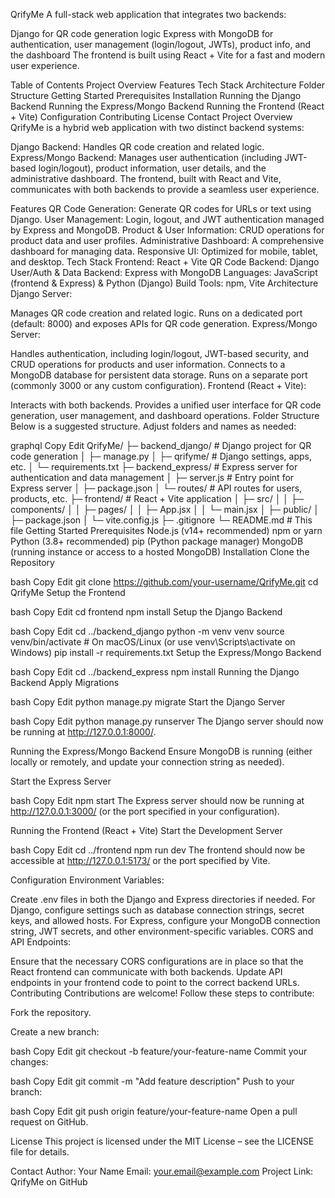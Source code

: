 
QrifyMe
A full-stack web application that integrates two backends:

Django for QR code generation logic
Express with MongoDB for authentication, user management (login/logout, JWTs), product info, and the dashboard
The frontend is built using React + Vite for a fast and modern user experience.

Table of Contents
Project Overview
Features
Tech Stack
Architecture
Folder Structure
Getting Started
Prerequisites
Installation
Running the Django Backend
Running the Express/Mongo Backend
Running the Frontend (React + Vite)
Configuration
Contributing
License
Contact
Project Overview
QrifyMe is a hybrid web application with two distinct backend systems:

Django Backend: Handles QR code creation and related logic.
Express/Mongo Backend: Manages user authentication (including JWT-based login/logout), product information, user details, and the administrative dashboard.
The frontend, built with React and Vite, communicates with both backends to provide a seamless user experience.

Features
QR Code Generation: Generate QR codes for URLs or text using Django.
User Management: Login, logout, and JWT authentication managed by Express and MongoDB.
Product & User Information: CRUD operations for product data and user profiles.
Administrative Dashboard: A comprehensive dashboard for managing data.
Responsive UI: Optimized for mobile, tablet, and desktop.
Tech Stack
Frontend: React + Vite
QR Code Backend: Django
User/Auth & Data Backend: Express with MongoDB
Languages: JavaScript (frontend & Express) & Python (Django)
Build Tools: npm, Vite
Architecture
Django Server:

Manages QR code creation and related logic.
Runs on a dedicated port (default: 8000) and exposes APIs for QR code generation.
Express/Mongo Server:

Handles authentication, including login/logout, JWT-based security, and CRUD operations for products and user information.
Connects to a MongoDB database for persistent data storage.
Runs on a separate port (commonly 3000 or any custom configuration).
Frontend (React + Vite):

Interacts with both backends.
Provides a unified user interface for QR code generation, user management, and dashboard operations.
Folder Structure
Below is a suggested structure. Adjust folders and names as needed:

graphql
Copy
Edit
QrifyMe/
├─ backend_django/         # Django project for QR code generation
│   ├─ manage.py
│   ├─ qrifyme/            # Django settings, apps, etc.
│   └─ requirements.txt
├─ backend_express/        # Express server for authentication and data management
│   ├─ server.js           # Entry point for Express server
│   ├─ package.json
│   └─ routes/             # API routes for users, products, etc.
├─ frontend/               # React + Vite application
│   ├─ src/
│   │   ├─ components/
│   │   ├─ pages/
│   │   ├─ App.jsx
│   │   └─ main.jsx
│   ├─ public/
│   ├─ package.json
│   └─ vite.config.js
├─ .gitignore
└─ README.md               # This file
Getting Started
Prerequisites
Node.js (v14+ recommended)
npm or yarn
Python (3.8+ recommended)
pip (Python package manager)
MongoDB (running instance or access to a hosted MongoDB)
Installation
Clone the Repository

bash
Copy
Edit
git clone https://github.com/your-username/QrifyMe.git
cd QrifyMe
Setup the Frontend

bash
Copy
Edit
cd frontend
npm install
Setup the Django Backend

bash
Copy
Edit
cd ../backend_django
python -m venv venv
source venv/bin/activate  # On macOS/Linux (or use venv\Scripts\activate on Windows)
pip install -r requirements.txt
Setup the Express/Mongo Backend

bash
Copy
Edit
cd ../backend_express
npm install
Running the Django Backend
Apply Migrations

bash
Copy
Edit
python manage.py migrate
Start the Django Server

bash
Copy
Edit
python manage.py runserver
The Django server should now be running at http://127.0.0.1:8000/.

Running the Express/Mongo Backend
Ensure MongoDB is running (either locally or remotely, and update your connection string as needed).

Start the Express Server

bash
Copy
Edit
npm start
The Express server should now be running at http://127.0.0.1:3000/ (or the port specified in your configuration).

Running the Frontend (React + Vite)
Start the Development Server

bash
Copy
Edit
cd ../frontend
npm run dev
The frontend should now be accessible at http://127.0.0.1:5173/ or the port specified by Vite.

Configuration
Environment Variables:

Create .env files in both the Django and Express directories if needed.
For Django, configure settings such as database connection strings, secret keys, and allowed hosts.
For Express, configure your MongoDB connection string, JWT secrets, and other environment-specific variables.
CORS and API Endpoints:

Ensure that the necessary CORS configurations are in place so that the React frontend can communicate with both backends.
Update API endpoints in your frontend code to point to the correct backend URLs.
Contributing
Contributions are welcome! Follow these steps to contribute:

Fork the repository.

Create a new branch:

bash
Copy
Edit
git checkout -b feature/your-feature-name
Commit your changes:

bash
Copy
Edit
git commit -m "Add feature description"
Push to your branch:

bash
Copy
Edit
git push origin feature/your-feature-name
Open a pull request on GitHub.

License
This project is licensed under the MIT License – see the LICENSE file for details.

Contact
Author: Your Name
Email: your.email@example.com
Project Link: QrifyMe on GitHub
